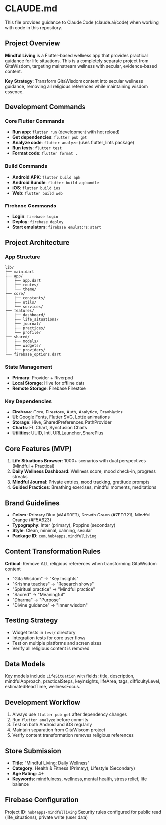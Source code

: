 # CLAUDE.md

This file provides guidance to Claude Code (claude.ai/code) when working with code in this repository.

## Project Overview
**Mindful Living** is a Flutter-based wellness app that provides practical guidance for life situations. This is a completely separate project from GitaWisdom, targeting mainstream wellness with secular, evidence-based content.

**Key Strategy**: Transform GitaWisdom content into secular wellness guidance, removing all religious references while maintaining wisdom essence.

## Development Commands

### Core Flutter Commands
- **Run app**: `flutter run` (development with hot reload)
- **Get dependencies**: `flutter pub get`
- **Analyze code**: `flutter analyze` (uses flutter_lints package)
- **Run tests**: `flutter test`
- **Format code**: `flutter format .`

### Build Commands
- **Android APK**: `flutter build apk`
- **Android Bundle**: `flutter build appbundle`
- **iOS**: `flutter build ios`
- **Web**: `flutter build web`

### Firebase Commands
- **Login**: `firebase login`
- **Deploy**: `firebase deploy`
- **Start emulators**: `firebase emulators:start`

## Project Architecture

### App Structure
```
lib/
├── main.dart
├── app/
│   ├── app.dart
│   ├── routes/
│   └── theme/
├── core/
│   ├── constants/
│   ├── utils/
│   └── services/
├── features/
│   ├── dashboard/
│   ├── life_situations/
│   ├── journal/
│   ├── practices/
│   └── profile/
├── shared/
│   ├── models/
│   ├── widgets/
│   └── providers/
└── firebase_options.dart
```

### State Management
- **Primary**: Provider + Riverpod
- **Local Storage**: Hive for offline data
- **Remote Storage**: Firebase Firestore

### Key Dependencies
- **Firebase**: Core, Firestore, Auth, Analytics, Crashlytics
- **UI**: Google Fonts, Flutter SVG, Lottie animations
- **Storage**: Hive, SharedPreferences, PathProvider
- **Charts**: FL Chart, Syncfusion Charts
- **Utilities**: UUID, Intl, URLLauncher, SharePlus

## Core Features (MVP)
1. **Life Situations Browser**: 1000+ scenarios with dual perspectives (Mindful + Practical)
2. **Daily Wellness Dashboard**: Wellness score, mood check-in, progress streaks
3. **Mindful Journal**: Private entries, mood tracking, gratitude prompts
4. **Guided Practices**: Breathing exercises, mindful moments, meditations

## Brand Guidelines
- **Colors**: Primary Blue (#4A90E2), Growth Green (#7ED321), Mindful Orange (#F5A623)
- **Typography**: Inter (primary), Poppins (secondary)
- **Style**: Clean, minimal, calming, secular
- **Package ID**: `com.hub4apps.mindfulliving`

## Content Transformation Rules
**Critical**: Remove ALL religious references when transforming GitaWisdom content
- "Gita Wisdom" → "Key Insights"
- "Krishna teaches" → "Research shows"
- "Spiritual practice" → "Mindful practice"
- "Sacred" → "Meaningful"
- "Dharma" → "Purpose"
- "Divine guidance" → "Inner wisdom"

## Testing Strategy
- Widget tests in `test/` directory
- Integration tests for core user flows
- Test on multiple platforms and screen sizes
- Verify all religious content is removed

## Data Models
Key models include `LifeSituation` with fields: title, description, mindfulApproach, practicalSteps, keyInsights, lifeArea, tags, difficultyLevel, estimatedReadTime, wellnessFocus.

## Development Workflow
1. Always use `flutter pub get` after dependency changes
2. Run `flutter analyze` before commits
3. Test on both Android and iOS regularly
4. Maintain separation from GitaWisdom project
5. Verify content transformation removes religious references

## Store Submission
- **Title**: "Mindful Living: Daily Wellness"
- **Category**: Health & Fitness (Primary), Lifestyle (Secondary)
- **Age Rating**: 4+
- **Keywords**: mindfulness, wellness, mental health, stress relief, life balance

## Firebase Configuration
Project ID: `hub4apps-mindfulliving`
Security rules configured for public read (life_situations), private write (user data)